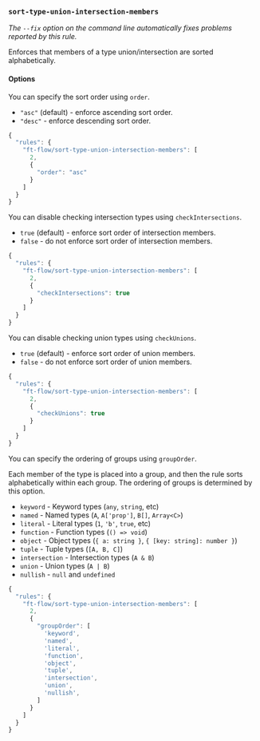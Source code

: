 ### `sort-type-union-intersection-members`

_The `--fix` option on the command line automatically fixes problems reported by this rule._

Enforces that members of a type union/intersection are sorted alphabetically.

#### Options

You can specify the sort order using `order`.

* `"asc"` (default) - enforce ascending sort order.
* `"desc"` - enforce descending sort order.

```js
{
  "rules": {
    "ft-flow/sort-type-union-intersection-members": [
      2,
      {
        "order": "asc"
      }
    ]
  }
}
```

You can disable checking intersection types using `checkIntersections`.

* `true` (default) - enforce sort order of intersection members.
* `false` - do not enforce sort order of intersection members.

```js
{
  "rules": {
    "ft-flow/sort-type-union-intersection-members": [
      2,
      {
        "checkIntersections": true
      }
    ]
  }
}
```

You can disable checking union types using `checkUnions`.

* `true` (default) - enforce sort order of union members.
* `false` - do not enforce sort order of union members.

```js
{
  "rules": {
    "ft-flow/sort-type-union-intersection-members": [
      2,
      {
        "checkUnions": true
      }
    ]
  }
}
```

You can specify the ordering of groups using `groupOrder`.

Each member of the type is placed into a group, and then the rule sorts alphabetically within each group.
The ordering of groups is determined by this option.

* `keyword` - Keyword types (`any`, `string`, etc)
* `named` - Named types (`A`, `A['prop']`, `B[]`, `Array<C>`)
* `literal` - Literal types (`1`, `'b'`, `true`, etc)
* `function` - Function types (`() => void`)
* `object` - Object types (`{ a: string }`, `{ [key: string]: number }`)
* `tuple` - Tuple types (`[A, B, C]`)
* `intersection` - Intersection types (`A & B`)
* `union` - Union types (`A | B`)
* `nullish` - `null` and `undefined`

```js
{
  "rules": {
    "ft-flow/sort-type-union-intersection-members": [
      2,
      {
        "groupOrder": [
          'keyword',
          'named',
          'literal',
          'function',
          'object',
          'tuple',
          'intersection',
          'union',
          'nullish',
        ]
      }
    ]
  }
}
```

<!-- assertions sortTypeUnionIntersectionMembers -->
